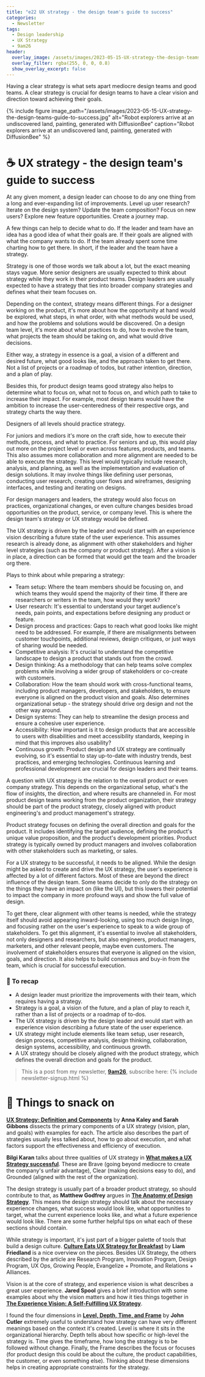 ```yaml
---
title: "e22 UX strategy - the design team's guide to success"
categories:
  - Newsletter
tags:
  - Design leadership
  - UX Strategy
  - 9am26
header:
  overlay_image: /assets/images/2023-05-15-UX-strategy-the-design-teams-guide-to-success.jpg
  overlay_filter: rgba(255, 0, 0, 0.8)
  show_overlay_excerpt: false
---
```


Having a clear strategy is what sets apart mediocre design teams and good teams. A clear strategy is crucial for design teams to have a clear vision and direction toward achieving their goals.

{% include figure image_path="/assets/images/2023-05-15-UX-strategy-the-design-teams-guide-to-success.jpg" alt="Robot explorers arrive at an undiscovered land, painting, generated with DiffusionBee" caption="Robot explorers arrive at an undiscovered land, painting, generated with DiffusionBee" %}

# ☕ UX strategy - the design team's guide to success

At any given moment, a design leader can choose to do any one thing from a long and ever-expanding list of improvements. Level up user research? Iterate on the design system? Update the team composition? Focus on new users? Explore new feature opportunities. Create a journey map.

A few things can help to decide what to do. If the leader and team have an idea has a good idea of what their goals are. If their goals are aligned with what the company wants to do. If the team already spent some time charting how to get there. In short, if the leader and the team have a strategy.

Strategy is one of those words we talk about a lot, but the exact meaning stays vague. More senior designers are usually expected to think about strategy while they work in their product teams. Design leaders are usually expected to have a strategy that ties into broader company strategies and defines what their team focuses on.

Depending on the context, strategy means different things. For a designer working on the product, it's more about how the opportunity at hand would be explored, what steps, in what order, with what methods would be used, and how the problems and solutions would be discovered. On a design team level, it's more about what practices to do, how to evolve the team, what projects the team should be taking on, and what would drive decisions.

Either way, a strategy in essence is a goal, a vision of a different and desired future, what good looks like, and the approach taken to get there. Not a list of projects or a roadmap of todos, but rather intention, direction, and a plan of play. 

Besides this, for product design teams good strategy also helps to determine what to focus on, what not to focus on, and which path to take to increase their impact. For example, most design teams would have the ambition to increase the user-centeredness of their respective orgs, and strategy charts the way there.

Designers of all levels should practice strategy. 

For juniors and mediors it's more on the craft side, how to execute their methods, process, and what to practice. For seniors and up, this would play out more on the project level or even across features, products, and teams. This also assumes more collaboration and more alignment are needed to be able to execute the strategy. This level would typically include research, analysis, and planning, as well as the implementation and evaluation of design solutions. It may involve things like defining user personas, conducting user research, creating user flows and wireframes, designing interfaces, and testing and iterating on designs.

For design managers and leaders, the strategy would also focus on practices, organizational changes, or even culture changes besides broad opportunities on the product, service, or company level. This is where the design team's strategy or UX strategy would be defined.

The UX strategy is driven by the leader and would start with an experience vision describing a future state of the user experience. This assumes research is already done, as alignment with other stakeholders and higher level strategies (such as the company or product strategy). After a vision is in place, a direction can be formed that would get the team and the broader org there.  

Plays to think about while preparing a strategy:
- Team setup: Where the team members should be focusing on, and which teams they would spend the majority of their time. If there are researchers or writers in the team, how would they work?
- User research:  It's essential to understand your target audience's needs, pain points, and expectations before designing any product or feature.
- Design process and practices: Gaps to reach what good looks like might need to be addressed. For example, if there are misalignments between customer touchpoints, additional reviews, design critiques, or just ways of sharing would be needed.
- Competitive analysis: It's crucial to understand the competitive landscape to design a product that stands out from the crowd.
- Design thinking: As a methodology that can help teams solve complex problems while involving a wider group of stakeholders or co-create with customers.
- Collaboration: How the team should work with cross-functional teams, including product managers, developers, and stakeholders, to ensure everyone is aligned on the product vision and goals. Also determines organizational setup - the strategy should drive org design and not the other way around.
- Design systems: They can help to streamline the design process and ensure a cohesive user experience.
- Accessibility: How important is it to design products that are accessible to users with disabilities and meet accessibility standards, keeping in mind that this improves also usability?
- Continuous growth: Product design and UX strategy are continually evolving, so it's essential to stay up-to-date with industry trends, best practices, and emerging technologies. Continuous learning and professional development are crucial for design leaders and their teams.

A question with UX strategy is the relation to the overall product or even company strategy. This depends on the organizational setup, what's the flow of insights, the direction, and where results are channeled in. For most product design teams working from the product organization, their strategy should be part of the product strategy, closely aligned with product engineering's and product management's strategy.

Product strategy focuses on defining the overall direction and goals for the product. It includes identifying the target audience, defining the product's unique value proposition, and the product's development priorities. Product strategy is typically owned by product managers and involves collaboration with other stakeholders such as marketing, or sales.

For a UX strategy to be successful, it needs to be aligned. While the design might be asked to create and drive the UX strategy, the user's experience is affected by a lot of different factors. Most of these are beyond the direct influence of the design team. Some teams decide to only do the strategy on the things they have an impact on (like the UI), but this lowers their potential to impact the company in more profound ways and show the full value of design. 

To get there, clear alignment with other teams is needed, while the strategy itself should avoid appearing inward-looking, using too much design lingo, and focusing rather on the user's experience to speak to a wide group of stakeholders. To get this alignment, it's essential to involve all stakeholders, not only designers and researchers, but also engineers, product managers, marketers, and other relevant people, maybe even customers. The involvement of stakeholders ensures that everyone is aligned on the vision, goals, and direction. It also helps to build consensus and buy-in from the team, which is crucial for successful execution.

### 🥤 To recap
- A design leader must prioritize the improvements with their team, which requires having a strategy.
- Strategy is a goal, a vision of the future, and a plan of play to reach it, rather than a list of projects or a roadmap of to-dos.
- The UX strategy is driven by the design leader and would start with an experience vision describing a future state of the user experience.
- UX strategy might include elements like team setup, user research, design process, competitive analysis, design thinking, collaboration, design systems, accessibility, and continuous growth.
- A UX strategy should be closely aligned with the product strategy, which defines the overall direction and goals for the product.

> This is a post from my newsletter, **[9am26](https://polgarp.com/categories/newsletter/)**, subscribe here:
> {% include newsletter-signup.html %}

# 🍪 Things to snack on

[**UX Strategy: Definition and Components**](https://www.nngroup.com/articles/ux-strategy/) by **Anna Kaley and Sarah Gibbons** dissects the primary components of a UX strategy (vision, plan, and goals) with examples for each. The article also describes the part of strategies usually less talked about, how to go about execution, and what factors support the effectiveness and efficiency of execution.

**Bilgi Karan** talks about three qualities of UX strategy in [**What makes a UX Strategy successful**](https://uxdesign.cc/what-makes-a-ux-strategy-successful-ebdb72641968). These are Brave (going beyond mediocre to create the company's unfair advantage), Clear (making decisions easy to do), and Grounded (aligned with the rest of the organization). 

The design strategy is usually part of a broader product strategy, so should contribute to that, as **Matthew Godfrey** argues in [**The Anatomy of Design Strategy**](https://medium.com/ingeniouslysimple/the-anatomy-of-design-strategy-75be8cfa3dc3). This means the design strategy should talk about the necessary experience changes, what success would look like, what opportunities to target, what the current experience looks like, and what a future experience would look like. There are some further helpful tips on what each of these sections should contain.

While strategy is important, it's just part of a bigger palette of tools that build a design culture. [**Culture Eats UX Strategy for Breakfast**](https://medium.com/on-experience/culture-eats-ux-strategy-for-breakfast-2a805d47097e) by **Liam Friedland** is a nice overview on the pieces. Besides UX Strategy, the others described by the article are Research Program, Innovation Program, Design Program, UX Ops, Growing People, Evangelize + Promote, and Relations + Alliances.

Vision is at the core of strategy, and experience vision is what describes a great user experience. **Jared Spool** gives a brief introduction with some examples about why the vision matters and how it ties things together in [**The Experience Vision: A Self-Fulfilling UX Strategy**](https://articles.uie.com/the-experience-vision-a-self-fulfilling-ux-strategy/).

I found the four dimensions in [**Level, Depth, Time, and Frame**](https://cutlefish.substack.com/p/tbm-218-level-depth-time-and-frame) by **John Cutler** extremely useful to understand how strategy can have very different meanings based on the context it's created. Level is where it sits in the organizational hierarchy. Depth tells about how specific or high-level the strategy is. Time gives the timeframe, how long the strategy is to be followed without change. Finally, the Frame describes the focus or focuses (for product design this could be about the culture, the product capabilities, the customer, or even something else). Thinking about these dimensions helps in creating appropriate constraints for the strategy.